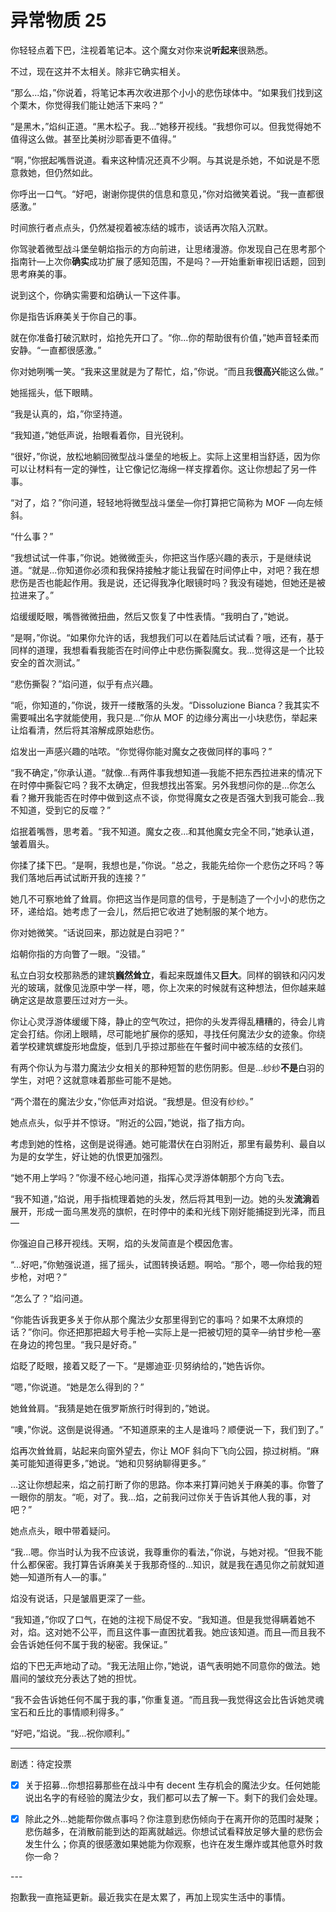 # 异常物质 25

你轻轻点着下巴，注视着笔记本。这个魔女对你来说**听起来**很熟悉。

不过，现在这并不太相关。除非它确实相关。

“那么...焰，”你说着，将笔记本再次收进那个小小的悲伤球体中。“如果我们找到这个栗木，你觉得我们能让她活下来吗？”

“是黑木，”焰纠正道。“黑木松子。我...”她移开视线。“我想你可以。但我觉得她不值得这么做。甚至比美树沙耶香更不值得。”

“啊，”你抿起嘴唇说道。看来这种情况还真不少啊。与其说是杀她，不如说是不愿意救她，但仍然如此。

你呼出一口气。“好吧，谢谢你提供的信息和意见，”你对焰微笑着说。“我一直都很感激。”

时间旅行者点点头，仍然凝视着被冻结的城市，谈话再次陷入沉默。

你驾驶着微型战斗堡垒朝焰指示的方向前进，让思绪漫游。你发现自己在思考那个指南针—上次你**确实**成功扩展了感知范围，不是吗？—开始重新审视旧话题，回到思考麻美的事。

说到这个，你确实需要和焰确认一下这件事。

你是指告诉麻美关于你自己的事。

就在你准备打破沉默时，焰抢先开口了。“你...你的帮助很有价值，”她声音轻柔而安静。“一直都很感激。”

你对她咧嘴一笑。“我来这里就是为了帮忙，焰，”你说。“而且我**很高兴**能这么做。”

她摇摇头，低下眼睛。

“我是认真的，焰，”你坚持道。

“我知道，”她低声说，抬眼看着你，目光锐利。

“很好，”你说，放松地躺回微型战斗堡垒的地板上。实际上这里相当舒适，因为你可以让材料有一定的弹性，让它像记忆海绵一样支撑着你。这让你想起了另一件事。

“对了，焰？”你问道，轻轻地将微型战斗堡垒—你打算把它简称为 MOF —向左倾斜。

“什么事？”

“我想试试一件事，”你说。她微微歪头，你把这当作感兴趣的表示，于是继续说道。“就是...你知道你必须和我保持接触才能让我留在时间停止中，对吧？我在想悲伤是否也能起作用。我是说，还记得我净化眼镜时吗？我没有碰她，但她还是被拉进来了。”

焰缓缓眨眼，嘴唇微微扭曲，然后又恢复了中性表情。“我明白了，”她说。

“是啊，”你说。“如果你允许的话，我想我们可以在着陆后试试看？哦，还有，基于同样的道理，我想看看我能否在时间停止中悲伤撕裂魔女。我...觉得这是一个比较安全的首次测试。”

“悲伤撕裂？”焰问道，似乎有点兴趣。

“呃，你知道的，”你说，拨开一缕散落的头发。“Dissoluzione Bianca？我其实不需要喊出名字就能使用，我只是...”你从 MOF 的边缘分离出一小块悲伤，举起来让焰看清，然后将其溶解成原始悲伤。

焰发出一声感兴趣的咕哝。“你觉得你能对魔女之夜做同样的事吗？”

“我不确定，”你承认道。“就像...有两件事我想知道—我能不把东西拉进来的情况下在时停中撕裂它吗？我不太确定，但我想找出答案。另外我想问你的是...你怎么看？撇开我能否在时停中做到这点不谈，你觉得魔女之夜是否强大到我可能会...我不知道，受到它的反噬？”

焰抿着嘴唇，思考着。“我不知道。魔女之夜...和其他魔女完全不同，”她承认道，皱着眉头。

你揉了揉下巴。“是啊，我想也是，”你说。“总之，我能先给你一个悲伤之环吗？等我们落地后再试试断开我的连接？”

她几不可察地耸了耸肩。你把这当作是同意的信号，于是制造了一个小小的悲伤之环，递给焰。她考虑了一会儿，然后把它收进了她制服的某个地方。

你对她微笑。“话说回来，那边就是白羽吧？”

焰朝你指的方向瞥了一眼。“没错。”

私立白羽女校那熟悉的建筑**巍然耸立**，看起来既雄伟又**巨大**。同样的钢铁和闪闪发光的玻璃，就像见泷原中学一样，嗯，你上次来的时候就有这种想法，但你越来越确定这是故意要压过对方一头。

你让心灵浮游体缓缓下降，静止的空气吹过，把你的头发弄得乱糟糟的，待会儿肯定会打结。你闭上眼睛，尽可能地扩展你的感知，寻找任何魔法少女的迹象。你绕着学校建筑螺旋形地盘旋，低到几乎掠过那些在午餐时间中被冻结的女孩们。

有两个你认为与潜力魔法少女相关的那种短暂的悲伤阴影。但是...纱纱**不是**白羽的学生，对吧？这就意味着那些可能不是她。

“两个潜在的魔法少女，”你低声对焰说。“我想是。但没有纱纱。”

她点点头，似乎并不惊讶。“附近的公园，”她说，指了指方向。

考虑到她的性格，这倒是说得通。她可能潜伏在白羽附近，那里有最势利、最自以为是的女学生，好让她的仇恨更加强烈。

“她不用上学吗？”你漫不经心地问道，指挥心灵浮游体朝那个方向飞去。

“我不知道，”焰说，用手指梳理着她的头发，然后将其甩到一边。她的头发**流淌**着展开，形成一面乌黑发亮的旗帜，在时停中的柔和光线下刚好能捕捉到光泽，而且—

你强迫自己移开视线。天啊，焰的头发简直是个模因危害。

“...好吧，”你勉强说道，摇了摇头，试图转换话题。啊哈。“那个，嗯—你给我的短步枪，对吧？”

“怎么了？”焰问道。

“你能告诉我更多关于你从那个魔法少女那里得到它的事吗？如果不太麻烦的话？”你问。你还把那把超大号手枪—实际上是一把被切短的莫辛—纳甘步枪—塞在身边的挎包里。“我只是好奇。”

焰眨了眨眼，接着又眨了一下。“是娜迪亚·贝努纳给的，”她告诉你。

“嗯，”你说道。“她是怎么得到的？”

她耸耸肩。“我猜是她在俄罗斯旅行时得到的，”她说。

“噢，”你说。这倒是说得通。“不知道原来的主人是谁吗？顺便说一下，我们到了。”

焰再次耸耸肩，站起来向窗外望去，你让 MOF 斜向下飞向公园，掠过树梢。“麻美可能知道得更多，”她说。“她和贝努纳聊得更多。”

...这让你想起来，焰之前打断了你的思路。你本来打算问她关于麻美的事。你瞥了一眼你的朋友。“呃，对了。我...焰，之前我问过你关于告诉其他人我的事，对吧？”

她点点头，眼中带着疑问。

“我...嗯。你当时认为我不应该说，我尊重你的看法，”你说，与她对视。“但我不能什么都保密。我打算告诉麻美关于我那奇怪的...知识，就是我在遇见你之前就知道她—知道所有人—的事。”

焰没有说话，只是皱眉更深了一些。

“我知道，”你叹了口气，在她的注视下局促不安。“我知道。但是我觉得瞒着她不对，焰。这对她不公平，而且这件事一直困扰着我。她应该知道。而且—而且我不会告诉她任何不属于我的秘密。我保证。”

焰的下巴无声地动了动。“我无法阻止你，”她说，语气表明她不同意你的做法。她眉间的皱纹充分表达了她的担忧。

“我不会告诉她任何不属于我的事，”你重复道。“而且我—我觉得这会比告诉她灵魂宝石和丘比的事情顺利得多。”

“好吧，”焰说。“我...祝你顺利。”

---

剧透：待定投票

- [x] 关于招募...你想招募那些在战斗中有 decent 生存机会的魔法少女。任何她能说出名字的有经验的魔法少女，我们都可以去了解一下。剩下的我们会处理。

- [x] 除此之外...她能帮你做点事吗？你注意到悲伤倾向于在离开你的范围时凝聚；悲伤越多，在消散前能到达的距离就越远。你想试试看释放足够大量的悲伤会发生什么；你真的很感激如果她能为你观察，也许在发生爆炸或其他意外时救你一命？

---​

抱歉我一直拖延更新。最近我实在是太累了，再加上现实生活中的事情。
